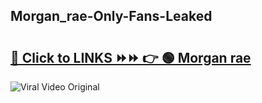 
 ## Morgan_rae-Only-Fans-Leaked

# <h2><a href="https://clipsfans.com/Morgan_rae&ref=git">🔗 Click to LINKS ⏩⏩ 👉 🟢 Morgan rae </a></h2>

<a href="https://clipsfans.com/Morgan_rae&ref=git" rel="nofollow" data-target="animated-image.originalLink"><img src="https://i.ibb.co.com/xMMVF88/686577567.gif" alt="Viral Video Original" style="max-width: 100%; display: inline-block;" data-target="animated-image.originalImage"></a>
